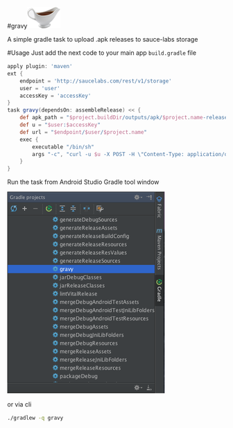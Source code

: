 #gravy<img src="https://raw.githubusercontent.com/Urucas/gravy/master/icon.png" />

A simple gradle task to upload .apk releases to sauce-labs storage

#Usage
Just add the next code to your main app ```build.gradle``` file

```gradle
apply plugin: 'maven'
ext {
    endpoint = 'http://saucelabs.com/rest/v1/storage'
    user = 'user'
    accessKey = 'accessKey'
}
task gravy(dependsOn: assembleRelease) << {
    def apk_path = "$project.buildDir/outputs/apk/$project.name-release-unsigned.apk"
    def u = "$user:$accessKey"
    def url = "$endpoint/$user/$project.name"
    exec {
        executable "/bin/sh"
        args "-c", "curl -u $u -X POST -H \"Content-Type: application/octet-stream\" $url?overwrite=true --data-binary @$apk_path"
    }
}
```
Run the task from Android Studio Gradle tool window

<img src="https://raw.githubusercontent.com/Urucas/gravy/master/screen.png" />

or via cli
```bash
./gradlew -q gravy
```
